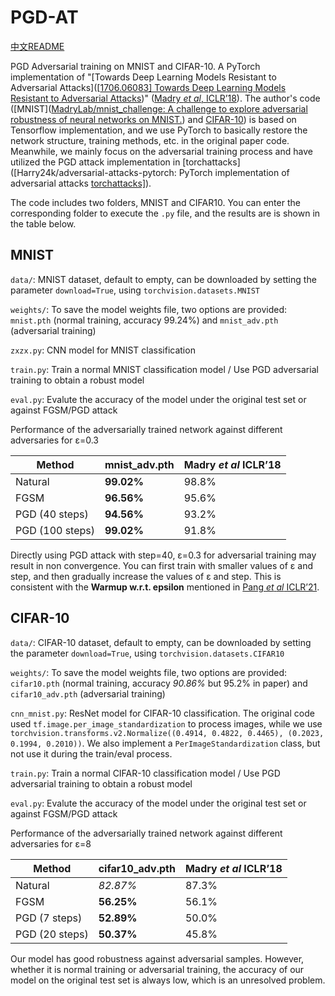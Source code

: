 # PGD-AT

[中文README](https://github.com/YuboCui/PGD-AT/blob/main/README_zh.md)

PGD Adversarial training on MNIST and CIFAR-10. A PyTorch implementation of "[Towards Deep Learning Models Resistant to Adversarial Attacks]([[1706.06083\] Towards Deep Learning Models Resistant to Adversarial Attacks](https://arxiv.org/abs/1706.06083))" ([Madry *et* *al*, ICLR’18](https://openreview.net/forum?id=rJzIBfZAb)). The author's code ([MNIST]([MadryLab/mnist_challenge: A challenge to explore adversarial robustness of neural networks on MNIST.](https://github.com/MadryLab/mnist_challenge)) and [CIFAR-10](https://github.com/MadryLab/cifar10_challenge)) is based on Tensorflow implementation, and we use PyTorch to basically restore the network structure, training methods, etc. in the original paper code. Meanwhile, we mainly focus on the adversarial training process and have utilized the PGD attack implementation in [torchattacks]([Harry24k/adversarial-attacks-pytorch: PyTorch implementation of adversarial attacks [torchattacks\]](https://github.com/Harry24k/adversarial-attacks-pytorch)).

The code includes two folders, MNIST and CIFAR10. You can enter the corresponding folder to execute the `.py` file, and the results are is shown in the table below.

## MNIST

`data/`: MNIST dataset, default to empty, can be downloaded by setting the parameter `download=True`, using `torchvision.datasets.MNIST`

`weights/`: To save the model weights file, two options are provided: `mnist.pth` (normal training, accuracy 99.24%) and `mnist_adv.pth` (adversarial training)

`zxzx.py`: CNN model for MNIST classification

`train.py`: Train a normal MNIST classification model / Use PGD adversarial training to obtain a robust model

`eval.py`: Evalute the accuracy of the model under the original test set or against FGSM/PGD attack

Performance of the adversarially trained network against different adversaries for ε=0.3

| Method          | mnist_adv.pth | Madry _et_ _al_ ICLR’18 |
| --------------- | ------------- | ----------------------- |
| Natural         | **99.02%**    | 98.8%                   |
| FGSM            | **96.56%**    | 95.6%                   |
| PGD (40 steps)  | **94.56%**    | 93.2%                   |
| PGD (100 steps) | **99.02%**    | 91.8%                   |

Directly using PGD attack with step=40, ε=0.3 for adversarial training may result in non convergence. You can first train with smaller values of ε and step, and then gradually increase the values of ε and step. This is consistent with the **Warmup w.r.t. epsilon** mentioned in [Pang _et_ _al_ ICLR’21](https://openreview.net/forum?id=Xb8xvrtB8Ce).

## CIFAR-10

`data/`: CIFAR-10 dataset, default to empty, can be downloaded by setting the parameter `download=True`, using `torchvision.datasets.CIFAR10`

`weights/`: To save the model weights file, two options are provided: `cifar10.pth` (normal training, accuracy _90.86%_ but 95.2% in paper) and `cifar10_adv.pth` (adversarial training)

`cnn_mnist.py`: ResNet model for CIFAR-10 classification. The original code used `tf.image.per_image_standardization` to process images, while we use `torchvision.transforms.v2.Normalize((0.4914, 0.4822, 0.4465), (0.2023, 0.1994, 0.2010))`. We also implement a `PerImageStandardization` class, but not use it during the train/eval process.

`train.py`: Train a normal CIFAR-10 classification model / Use PGD adversarial training to obtain a robust model

`eval.py`: Evalute the accuracy of the model under the original test set or against FGSM/PGD attack

Performance of the adversarially trained network against different adversaries for ε=8

| Method         | cifar10_adv.pth | Madry _et_ _al_ ICLR’18 |
| -------------- | --------------- | ----------------------- |
| Natural        | _82.87%_        | 87.3%                   |
| FGSM           | **56.25%**      | 56.1%                   |
| PGD (7 steps)  | **52.89%**      | 50.0%                   |
| PGD (20 steps) | **50.37%**      | 45.8%                   |

Our model has good robustness against adversarial samples. However, whether it is normal training or adversarial training, the accuracy of our model on the original test set is always low, which is an unresolved problem.
